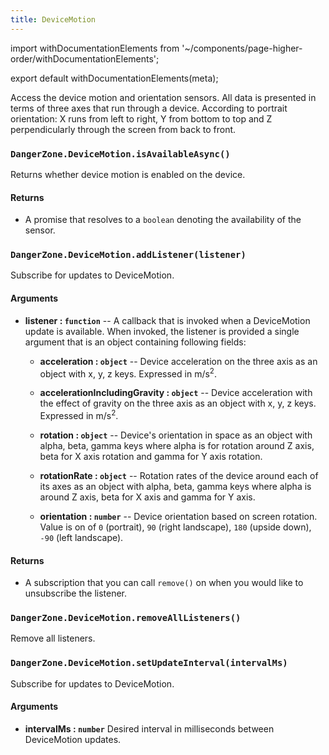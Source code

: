 ```yaml
---
title: DeviceMotion
---
```


import withDocumentationElements from '~/components/page-higher-order/withDocumentationElements';

export default withDocumentationElements(meta);

Access the device motion and orientation sensors. All data is presented in terms of three axes that run through a device. According to portrait orientation: X runs from left to right, Y from bottom to top and Z perpendicularly through the screen from back to front.

### `DangerZone.DeviceMotion.isAvailableAsync()`

Returns whether device motion is enabled on the device.

#### Returns

- A promise that resolves to a `boolean` denoting the availability of the sensor.

### `DangerZone.DeviceMotion.addListener(listener)`

Subscribe for updates to DeviceMotion.

#### Arguments

- **listener : `function`** -- A callback that is invoked when a
  DeviceMotion update is available. When invoked, the listener is
  provided a single argument that is an object containing following fields:

  - **acceleration : `object`** -- Device acceleration on the three axis as an object with x, y, z keys. Expressed in m/s<sup>2</sup>.

  - **accelerationIncludingGravity : `object`** -- Device acceleration with the effect of gravity on the three axis as an object with x, y, z keys. Expressed in m/s<sup>2</sup>.

  - **rotation : `object`** -- Device's orientation in space as an object with alpha, beta, gamma keys where alpha is for rotation around Z axis, beta for X axis rotation and gamma for Y axis rotation.

  - **rotationRate : `object`** -- Rotation rates of the device around each of its axes as an object with alpha, beta, gamma keys where alpha is around Z axis, beta for X axis and gamma for Y axis.

  - **orientation : `number`** -- Device orientation based on screen rotation. Value is on of `0` (portrait), `90` (right landscape), `180` (upside down), `-90` (left landscape).

#### Returns

- A subscription that you can call `remove()` on when you
  would like to unsubscribe the listener.

### `DangerZone.DeviceMotion.removeAllListeners()`

Remove all listeners.

### `DangerZone.DeviceMotion.setUpdateInterval(intervalMs)`

Subscribe for updates to DeviceMotion.

#### Arguments

- **intervalMs : `number`** Desired interval in milliseconds between
  DeviceMotion updates.
